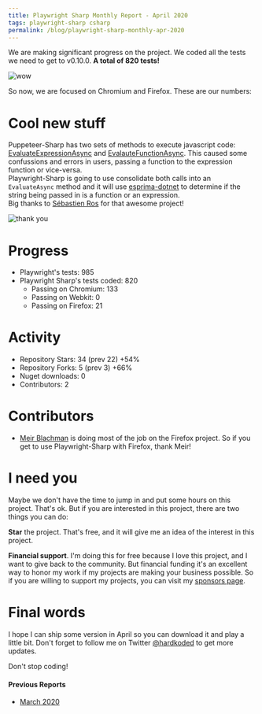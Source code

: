 ```yaml
---
title: Playwright Sharp Monthly Report - April 2020
tags: playwright-sharp csharp
permalink: /blog/playwright-sharp-monthly-apr-2020
---
```


We are making significant progress on the project. We coded all the tests we need to get to v0.10.0. **A total of 820 tests!**

![wow](https://media2.giphy.com/media/l1J9FiGxR61OcF2mI/giphy.gif?cid=ecf05e47a14e7a08b24ce4bfe106ca95472c1f524b93aa03&rid=giphy.gif)

So now, we are focused on Chromium and Firefox. These are our numbers:

# Cool new stuff

Puppeteer-Sharp has two sets of methods to execute javascript code: [EvaluateExpressionAsync](https://www.puppeteersharp.com/api/PuppeteerSharp.Page.html#PuppeteerSharp_Page_EvaluateExpressionAsync_System_String_) and [EvalauteFunctionAsync](https://www.puppeteersharp.com/api/PuppeteerSharp.Page.html#PuppeteerSharp_Page_EvaluateFunctionAsync__1_System_String_System_Object___). This caused some confussions and errors in users, passing a function to the expression function or vice-versa.  
Playwright-Sharp is going to use consolidate both calls into an `EvaluateAsync` method and it will use [esprima-dotnet](https://github.com/sebastienros/esprima-dotnet) to determine if the string being passed in is a function or an expression.  
Big thanks to [Sébastien Ros](https://twitter.com/sebastienros) for that awesome project!

![thank you](https://media0.giphy.com/media/26gsjCZpPolPr3sBy/giphy.gif?cid=ecf05e474c70965b31b38781ca6ad546d2618da6b2f396e1&rid=giphy.gif)

# Progress

 * Playwright's tests: 985
 * Playwright Sharp's tests coded: 820
   * Passing on Chromium: 133
   * Passing on Webkit: 0
   * Passing on Firefox: 21
  
# Activity

 * Repository Stars: 34 (prev 22) +54%
 * Repository Forks: 5 (prev 3) +66%
 * Nuget downloads: 0
 * Contributors: 2

# Contributors

* [Meir Blachman](https://twitter.com/MeirBlachman) is doing most of the job on the Firefox project. So if you get to use Playwright-Sharp with Firefox, thank Meir!

# I need you

Maybe we don't have the time to jump in and put some hours on this project. That's ok. But if you are interested in this project, there are two things you can do:

**Star** the project. That's free, and it will give me an idea of the interest in this project.

**Financial support**. I'm doing this for free because I love this project, and I want to give back to the community. But financial funding it's an excellent way to honor my work if my projects are making your business possible. So if you are willing to support my projects, you can visit my [sponsors page](https://github.com/sponsors/hardkoded).

# Final words

I hope I can ship some version in April so you can download it and play a little bit.
Don't forget to follow me on Twitter [@hardkoded](https://twitter.com/hardkoded) to get more updates.

Don't stop coding!

#### Previous Reports
 * [March 2020](https://www.hardkoded.com/blog/playwright-sharp-monthly-march-2020)